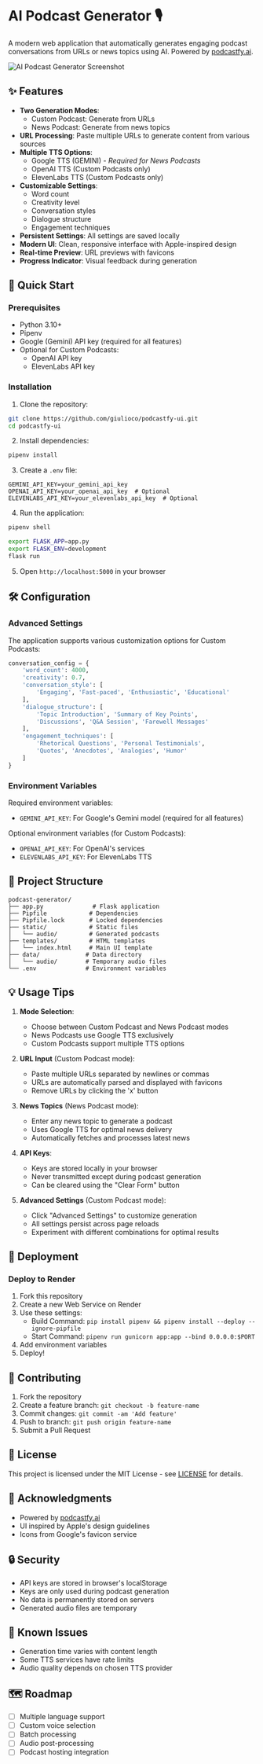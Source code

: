 # AI Podcast Generator 🎙️

A modern web application that automatically generates engaging podcast conversations from URLs or news topics using AI. Powered by [podcastfy.ai](http://podcastfy.ai).

![AI Podcast Generator Screenshot](screenshot.png)

## ✨ Features

- **Two Generation Modes**:
  - Custom Podcast: Generate from URLs
  - News Podcast: Generate from news topics
- **URL Processing**: Paste multiple URLs to generate content from various sources
- **Multiple TTS Options**:
  - Google TTS (GEMINI) - _Required for News Podcasts_
  - OpenAI TTS (Custom Podcasts only)
  - ElevenLabs TTS (Custom Podcasts only)
- **Customizable Settings**:
  - Word count
  - Creativity level
  - Conversation styles
  - Dialogue structure
  - Engagement techniques
- **Persistent Settings**: All settings are saved locally
- **Modern UI**: Clean, responsive interface with Apple-inspired design
- **Real-time Preview**: URL previews with favicons
- **Progress Indicator**: Visual feedback during generation

## 🚀 Quick Start

### Prerequisites

- Python 3.10+
- Pipenv
- Google (Gemini) API key (required for all features)
- Optional for Custom Podcasts:
  - OpenAI API key
  - ElevenLabs API key

### Installation

1. Clone the repository:

```bash
git clone https://github.com/giulioco/podcastfy-ui.git
cd podcastfy-ui
```

2. Install dependencies:

```bash
pipenv install
```

3. Create a `.env` file:

```env
GEMINI_API_KEY=your_gemini_api_key
OPENAI_API_KEY=your_openai_api_key  # Optional
ELEVENLABS_API_KEY=your_elevenlabs_api_key  # Optional
```

4. Run the application:

```bash
pipenv shell

export FLASK_APP=app.py
export FLASK_ENV=development
flask run
```

5. Open `http://localhost:5000` in your browser

## 🛠️ Configuration

### Advanced Settings

The application supports various customization options for Custom Podcasts:

```python
conversation_config = {
    'word_count': 4000,
    'creativity': 0.7,
    'conversation_style': [
        'Engaging', 'Fast-paced', 'Enthusiastic', 'Educational'
    ],
    'dialogue_structure': [
        'Topic Introduction', 'Summary of Key Points',
        'Discussions', 'Q&A Session', 'Farewell Messages'
    ],
    'engagement_techniques': [
        'Rhetorical Questions', 'Personal Testimonials',
        'Quotes', 'Anecdotes', 'Analogies', 'Humor'
    ]
}
```

### Environment Variables

Required environment variables:

- `GEMINI_API_KEY`: For Google's Gemini model (required for all features)

Optional environment variables (for Custom Podcasts):

- `OPENAI_API_KEY`: For OpenAI's services
- `ELEVENLABS_API_KEY`: For ElevenLabs TTS

## 📁 Project Structure

```
podcast-generator/
├── app.py              # Flask application
├── Pipfile            # Dependencies
├── Pipfile.lock       # Locked dependencies
├── static/            # Static files
│   └── audio/         # Generated podcasts
├── templates/         # HTML templates
│   └── index.html     # Main UI template
├── data/             # Data directory
│   └── audio/        # Temporary audio files
└── .env              # Environment variables
```

## 💡 Usage Tips

1. **Mode Selection**:

   - Choose between Custom Podcast and News Podcast modes
   - News Podcasts use Google TTS exclusively
   - Custom Podcasts support multiple TTS options

2. **URL Input** (Custom Podcast mode):

   - Paste multiple URLs separated by newlines or commas
   - URLs are automatically parsed and displayed with favicons
   - Remove URLs by clicking the 'x' button

3. **News Topics** (News Podcast mode):

   - Enter any news topic to generate a podcast
   - Uses Google TTS for optimal news delivery
   - Automatically fetches and processes latest news

4. **API Keys**:

   - Keys are stored locally in your browser
   - Never transmitted except during podcast generation
   - Can be cleared using the "Clear Form" button

5. **Advanced Settings** (Custom Podcast mode):
   - Click "Advanced Settings" to customize generation
   - All settings persist across page reloads
   - Experiment with different combinations for optimal results

## 🚀 Deployment

### Deploy to Render

1. Fork this repository
2. Create a new Web Service on Render
3. Use these settings:
   - Build Command: `pip install pipenv && pipenv install --deploy --ignore-pipfile`
   - Start Command: `pipenv run gunicorn app:app --bind 0.0.0.0:$PORT`
4. Add environment variables
5. Deploy!

## 🤝 Contributing

1. Fork the repository
2. Create a feature branch: `git checkout -b feature-name`
3. Commit changes: `git commit -am 'Add feature'`
4. Push to branch: `git push origin feature-name`
5. Submit a Pull Request

## 📝 License

This project is licensed under the MIT License - see [LICENSE](LICENSE) for details.

## 🙏 Acknowledgments

- Powered by [podcastfy.ai](http://podcastfy.ai)
- UI inspired by Apple's design guidelines
- Icons from Google's favicon service

## 🔒 Security

- API keys are stored in browser's localStorage
- Keys are only used during podcast generation
- No data is permanently stored on servers
- Generated audio files are temporary

## 🚧 Known Issues

- Generation time varies with content length
- Some TTS services have rate limits
- Audio quality depends on chosen TTS provider

## 🗺 Roadmap

- [ ] Multiple language support
- [ ] Custom voice selection
- [ ] Batch processing
- [ ] Audio post-processing
- [ ] Podcast hosting integration
